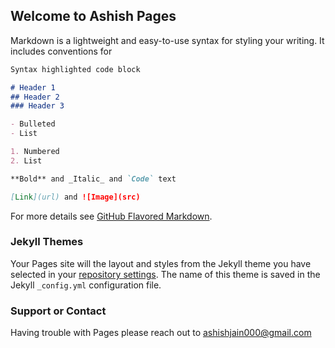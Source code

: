 ## Welcome to Ashish Pages

Markdown is a lightweight and easy-to-use syntax for styling your writing. It includes conventions for

```markdown
Syntax highlighted code block

# Header 1
## Header 2
### Header 3

- Bulleted
- List

1. Numbered
2. List

**Bold** and _Italic_ and `Code` text

[Link](url) and ![Image](src)
```

For more details see [GitHub Flavored Markdown](https://guides.github.com/features/mastering-markdown/).

### Jekyll Themes

Your Pages site will the layout and styles from the Jekyll theme you have selected in your [repository settings](https://github.com/Ashishjain000/ashishjain.github.io/settings/pages). The name of this theme is saved in the Jekyll `_config.yml` configuration file.

### Support or Contact

Having trouble with Pages please reach out to ashishjain000@gmail.com
